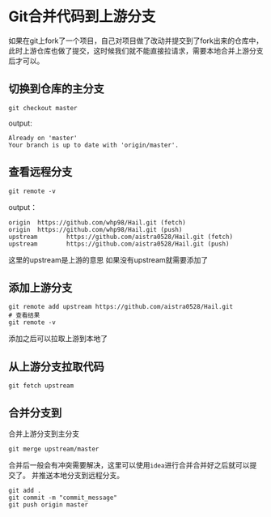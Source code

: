# Git合并代码到上游分支

如果在git上fork了一个项目，自己对项目做了改动并提交到了fork出来的仓库中，
此时上游仓库也做了提交，这时候我们就不能直接拉请求，需要本地合并上游分支后才可以。

## 切换到仓库的主分支
```shell
git checkout master
```
output:
```
Already on 'master'
Your branch is up to date with 'origin/master'.
```
## 查看远程分支
```shell
git remote -v
```
output：
```
origin  https://github.com/whp98/Hail.git (fetch)
origin  https://github.com/whp98/Hail.git (push)
upstream        https://github.com/aistra0528/Hail.git (fetch)
upstream        https://github.com/aistra0528/Hail.git (push)
```
这里的upstream是上游的意思
如果没有upstream就需要添加了

## 添加上游分支
```shell
git remote add upstream https://github.com/aistra0528/Hail.git
# 查看结果
git remote -v
```
添加之后可以拉取上游到本地了

## 从上游分支拉取代码

```shell
git fetch upstream
```
## 合并分支到
合并上游分支到主分支
```shell
git merge upstream/master
```

合并后一般会有冲突需要解决，这里可以使用`idea`进行合并合并好之后就可以提交了。 并推送本地分支到远程分支。
```shell
git add .
git commit -m "commit_message"
git push origin master
```